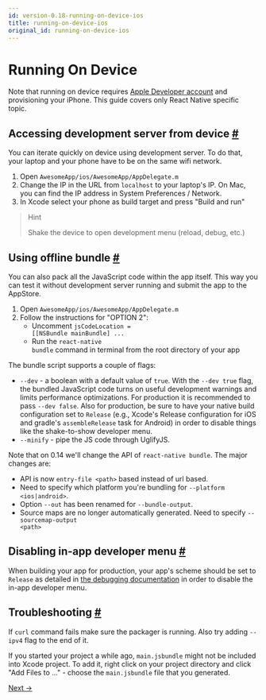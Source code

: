 ```yaml
---
id: version-0.18-running-on-device-ios
title: running-on-device-ios
original_id: running-on-device-ios
---
```

<a id="content"></a><h1>Running On Device</h1><div><p>Note that running on device requires <a href="https://developer.apple.com/register" target="_blank">Apple Developer account</a> and provisioning your iPhone. This guide covers only React Native specific topic.</p><h2><a class="anchor" name="accessing-development-server-from-device"></a>Accessing development server from device <a class="hash-link" href="#accessing-development-server-from-device">#</a></h2><p>You can iterate quickly on device using development server. To do that, your laptop and your phone have to be on the same wifi network.</p><ol><li>Open <code>AwesomeApp/ios/AwesomeApp/AppDelegate.m</code></li><li>Change the IP in the URL from <code>localhost</code> to your laptop's IP. On Mac, you can find the IP address in System Preferences / Network.</li><li>In Xcode select your phone as build target and press "Build and run"</li></ol><blockquote><p>Hint</p><p>Shake the device to open development menu (reload, debug, etc.)</p></blockquote><h2><a class="anchor" name="using-offline-bundle"></a>Using offline bundle <a class="hash-link" href="#using-offline-bundle">#</a></h2><p>You can also pack all the JavaScript code within the app itself. This way you can test it without development server running and submit the app to the AppStore.</p><ol><li>Open <code>AwesomeApp/ios/AwesomeApp/AppDelegate.m</code></li><li>Follow the instructions for "OPTION 2":<ul><li>Uncomment <code>jsCodeLocation = [[NSBundle mainBundle] ...</code></li><li>Run the <code>react-native bundle</code> command in terminal from the root directory of your app</li></ul></li></ol><p>The bundle script supports a couple of flags:</p><ul><li><code>--dev</code> - a boolean with a default value of <code>true</code>. With the <code>--dev true</code> flag, the bundled JavaScript code turns on useful development warnings and limits performance optimizations. For production it is recommended to pass <code>--dev false</code>. Also for production, be sure to have your native build configuration set to <code>Release</code> (e.g., Xcode's Release configuration for iOS and gradle's <code>assembleRelease</code> task for Android) in order to disable things like the shake-to-show developer menu.</li><li><code>--minify</code> - pipe the JS code through UglifyJS.</li></ul><p>Note that on 0.14 we'll change the API of <code>react-native bundle</code>. The major changes are: </p><ul><li>API is now <code>entry-file &lt;path&gt;</code> based instead of url based.</li><li>Need to specify which platform you're bundling for <code>--platform &lt;ios|android&gt;</code>.</li><li>Option <code>--out</code> has been renamed for <code>--bundle-output</code>.</li><li>Source maps are no longer automatically generated. Need to specify <code>--sourcemap-output &lt;path&gt;</code> </li></ul><h2><a class="anchor" name="disabling-in-app-developer-menu"></a>Disabling in-app developer menu <a class="hash-link" href="#disabling-in-app-developer-menu">#</a></h2><p>When building your app for production, your app's scheme should be set to <code>Release</code> as detailed in <a href="docs/debugging.html#debugging-react-native-apps" target="_blank">the debugging documentation</a> in order to disable the in-app developer menu.</p><h2><a class="anchor" name="troubleshooting"></a>Troubleshooting <a class="hash-link" href="#troubleshooting">#</a></h2><p>If <code>curl</code> command fails make sure the packager is running. Also try adding <code>--ipv4</code> flag to the end of it.</p><p>If you started your project a while ago, <code>main.jsbundle</code> might not be included into Xcode project. To add it, right click on your project directory and click "Add Files to ..." - choose the <code>main.jsbundle</code> file that you generated.</p></div><div class="docs-prevnext"><a class="docs-next" href="embedded-app-ios.html#content">Next →</a></div>